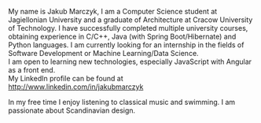 My name is Jakub Marczyk, I am a Computer Science student at Jagiellonian University and a graduate of Architecture at Cracow University of Technology.
I have successfully completed multiple university courses, obtaining experience in C/C++, Java (with Spring Boot/Hibernate) and Python languages.
I am currently looking for an internship in the fields of Software Development or Machine Learning/Data Science.  
I am open to learning new technologies, especially JavaScript with Angular as a front end.  
My LinkedIn profile can be found at http://www.linkedin.com/in/jakubmarczyk

In my free time I enjoy listening to classical music and swimming. I am passionate about Scandinavian design.
